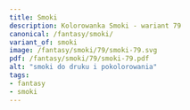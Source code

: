 ```yaml
---
title: Smoki
description: Kolorowanka Smoki - wariant 79
canonical: /fantasy/smoki/
variant_of: smoki
image: /fantasy/smoki/79/smoki-79.svg
pdf: /fantasy/smoki/79/smoki-79.pdf
alt: "smoki do druku i pokolorowania"
tags:
- fantasy
- smoki
---
```

